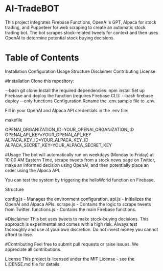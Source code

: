 # AI-TradeBOT
This project integrates Firebase Functions, OpenAI's GPT, Alpaca for stock trading, and Puppeteer for web scraping to create an automatic stock trading bot. The bot scrapes stock-related tweets for context and then uses OpenAI to determine potential stock buying decisions.

# Table of Contents
Installation
Configuration
Usage
Structure
Disclaimer
Contributing
License

#Installation
Clone this repository:

--bash
git clone <repository-url>
Install the required dependencies:
npm install
Set up Firebase and deploy the function (requires Firebase CLI):
--bash
firebase deploy --only functions
Configuration
Rename the .env.sample file to .env.

Fill in your OpenAI and Alpaca API credentials in the .env file:

makefile

OPENAI_ORGANIZATION_ID=YOUR_OPENAI_ORGANIZATION_ID
OPENAI_API_KEY=YOUR_OPENAI_API_KEY
ALPACA_KEY_ID=YOUR_ALPACA_KEY_ID
ALPACA_SECRET_KEY=YOUR_ALPACA_SECRET_KEY

#Usage
The bot will automatically run on weekdays (Monday to Friday) at 10:00 AM Eastern Time, scrape tweets from a stock news page on Twitter, make an informed decision using OpenAI, and then potentially place an order using the Alpaca API.

You can test the system by triggering the helloWorld function on Firebase.

Structure

config.js - Manages the environment configuration.
api.js - Initializes the OpenAI and Alpaca APIs.
scrape.js - Contains the logic to scrape tweets from Twitter.
functions.js - Contains the main Firebase functions.

#Disclaimer
This bot uses tweets to make stock-buying decisions. This approach is experimental and comes with a high risk. Always test thoroughly and use at your own discretion. Do not invest money you cannot afford to lose.

#Contributing
Feel free to submit pull requests or raise issues. We appreciate all contributions.

License
This project is licensed under the MIT License - see the LICENSE.md file for details.

